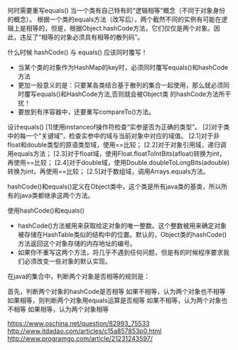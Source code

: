 何时需要重写equals()
	当一个类有自己特有的“逻辑相等”概念（不同于对象身份的概念）。
	根据一个类的equals方法（改写后），两个截然不同的实例有可能在逻辑上是相等的，但是，根据Object.hashCode方法，它们仅仅是两个对象。因此，违反了“相等的对象必须具有相等的散列码”。

什么时候 hashCode() 与 equals() 应该同时覆写！

* 当某个类的对象作为HashMap的key时，必须同时覆写equals()和hashCode方法
* 更加一般意义的是：只要某各类结合基于散列的集合一起使用，那么就必须同时覆写equals()和HashCode方法,否则就会被Object类 的hashCode方法所干扰！
* 要放到有序容器中，还要重写compareTo()方法。


设计equals()
[1]使用instanceof操作符检查“实参是否为正确的类型”。 
[2]对于类中的每一个“关键域”，检查实参中的域与当前对象中对应的域值。 
[2.1]对于非float和double类型的原语类型域，使用==比较； 
[2.2]对于对象引用域，递归调用equals方法； 
[2.3]对于float域，使用Float.floatToIntBits(afloat)转换为int，再使用==比较； 
[2.4]对于double域，使用Double.doubleToLongBits(adouble) 转换为int，再使用==比较； 
[2.5]对于数组域，调用Arrays.equals方法。



hashCode()和equals()定义在Object类中，这个类是所有java类的基类，所以所有的java类都继承这两个方法。


使用hashCode()和equals()

* hashCode()方法被用来获取给定对象的唯一整数。这个整数被用来确定对象被存储在HashTable类似的结构中的位置。默认的，Object类的hashCode()方法返回这个对象存储的内存地址的编号。
* 如果你不重写这两个方法，将几乎不遇到任何问题，但是有的时候程序要求我们必须改变一些对象的默认实现。



 
 
在java的集合中，判断两个对象是否相等的规则是： 

首先，判断两个对象的hashCode是否相等 
如果不相等，认为两个对象也不相等 
如果相等，则判断两个对象用equals运算是否相等 
如果不相等，认为两个对象也不相等 
如果相等，认为两个对象相等 



https://www.oschina.net/question/82993_75533
http://www.itdadao.com/articles/c15a857853p0.html
http://www.programgo.com/article/21231243597/
